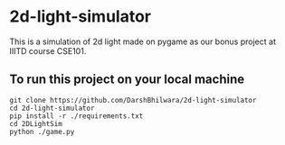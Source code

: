 # 2d-light-simulator
This is a simulation of 2d light made on pygame as our bonus project at IIITD course CSE101.

## To run this project on your local machine
```
git clone https://github.com/DarshBhilwara/2d-light-simulator
cd 2d-light-simulator
pip install -r ./requirements.txt
cd 2DLightSim
python ./game.py
```
